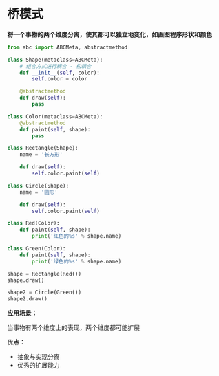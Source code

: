 # 桥模式


**将一个事物的两个维度分离，使其都可以独立地变化，如画图程序形状和颜色**

```python
from abc import ABCMeta, abstractmethod

class Shape(metaclass=ABCMeta):
    # 组合方式进行耦合 - 松耦合
    def __init__(self, color):
        self.color = color

    @abstractmethod
    def draw(self):
        pass

class Color(metaclass=ABCMeta):
    @abstractmethod
    def paint(self, shape):
        pass

class Rectangle(Shape):
    name = '长方形'

    def draw(self):
        self.color.paint(self)

class Circle(Shape):
    name = '圆形'

    def draw(self):
        self.color.paint(self)

class Red(Color):
    def paint(self, shape):
        print('红色的%s' % shape.name)

class Green(Color):
    def paint(self, shape):
        print('绿色的%s' % shape.name)

shape = Rectangle(Red())
shape.draw()

shape2 = Circle(Green())
shape2.draw()
```

**应用场景：** 

当事物有两个维度上的表现，两个维度都可能扩展

优**点：**

* 抽象与实现分离
* 优秀的扩展能力

